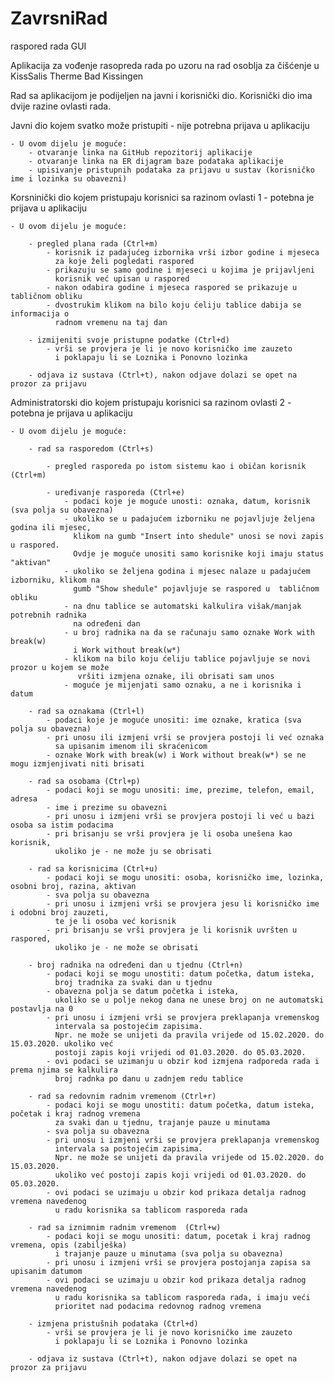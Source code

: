 # ZavrsniRad
raspored rada GUI

Aplikacija za vođenje rasopreda rada po uzoru na rad osoblja za čišćenje u KissSalis Therme Bad Kissingen



Rad sa aplikacijom je podijeljen na javni i korisnički dio. Korisnički dio ima dvije razine ovlasti rada.



Javni dio kojem svatko može pristupiti - nije potrebna prijava u aplikaciju 

	- U ovom dijelu je moguće:
		- otvaranje linka na GitHub repozitorij aplikacije
		- otvaranje linka na ER dijagram baze podataka aplikacije
		- upisivanje pristupnih podataka za prijavu u sustav (korisničko ime i lozinka su obavezni)




Korsninički dio kojem pristupaju korisnici sa razinom ovlasti 1 - potebna je prijava u aplikaciju 

	- U ovom dijelu je moguće:
	
		- pregled plana rada (Ctrl+m)
			- korisnik iz padajućeg izbornika vrši izbor godine i mjeseca 
			  za koje želi pogledati raspored
			- prikazuju se samo godine i mjeseci u kojima je prijavljeni 
			  korisnik već upisan u raspored
			- nakon odabira godine i mjeseca raspored se prikazuje u tabličnom obliku
			- dvostrukim klikom na bilo koju ćeliju tablice dabija se informacija o 
			  radnom vremenu na taj dan
			
		- izmijeniti svoje pristupne podatke (Ctrl+d)
			- vrši se provjera je li je novo korisničko ime zauzeto 
			  i poklapaju li se Loznika i Ponovno lozinka
			
		- odjava iz sustava (Ctrl+t), nakon odjave dolazi se opet na prozor za prijavu

Administratorski dio kojem pristupaju korisnici sa razinom ovlasti 2 - potebna je prijava u aplikaciju

	- U ovom dijelu je moguće:
	
		- rad sa rasporedom (Ctrl+s)
		
			- pregled rasporeda po istom sistemu kao i običan korisnik (Ctrl+m)
			
			- uređivanje rasporeda (Ctrl+e)
				- podaci koje je moguće unosti: oznaka, datum, korisnik	(sva polja su obavezna)
				- ukoliko se u padajućem izborniku ne pojavljuje željena godina ili mjesec, 
				  klikom na gumb "Insert into shedule" unosi se novi zapis u raspored. 
				  Ovdje je moguće unositi samo korisnike koji imaju status "aktivan"
				- ukoliko se željena godina i mjesec nalaze u padajućem izborniku, klikom na 
				  gumb "Show shedule" pojavljuje se raspored u  tabličnom obliku
				- na dnu tablice se automatski kalkulira višak/manjak potrebnih radnika 
				  na određeni dan
				- u broj radnika na da se računaju samo oznake Work with break(w)
				  i Work without break(w*)
				- klikom na bilo koju ćeliju tablice pojavljuje se novi prozor u kojem se može
				   vršiti izmjena oznake, ili obrisati sam unos
				- moguće je mijenjati samo oznaku, a ne i korisnika i datum
				
		- rad sa oznakama (Ctrl+l)
			- podaci koje je moguće unositi: ime oznake, kratica (sva polja su obavezna)
			- pri unosu ili izmjeni vrši se provjera postoji li već oznaka
			  sa upisanim imenom ili skraćenicom
			- oznake Work with break(w) i Work without break(w*) se ne mogu izmjenjivati niti brisati
			
		- rad sa osobama (Ctrl+p) 
			- podaci koji se mogu unositi: ime, prezime, telefon, email, adresa
			- ime i prezime su obavezni
			- pri unosu i izmjeni vrši se provjera postoji li već u bazi osoba sa istim podacima
			- pri brisanju se vrši provjera je li osoba unešena kao korisnik, 
			  ukoliko je - ne može ju se obrisati
			
		- rad sa korisnicima (Ctrl+u)
			- podaci koji se mogu unositi: osoba, korisničko ime, lozinka, osobni broj, razina, aktivan
			- sva polja su obavezna
			- pri unosu i izmjeni vrši se provjera jesu li korisničko ime i odobni broj zauzeti,
			  te je li osoba već korisnik
			- pri brisanju se vrši provjera je li korisnik uvršten u raspored, 
			  ukoliko je - ne može se obrisati
			
		- broj radnika na određeni dan u tjednu (Ctrl+n)
			- podaci koji se mogu unostiti: datum početka, datum isteka, 
			  broj tradnika za svaki dan u tjednu
			- obavezna polja se datum početka i isteka, 
			  ukoliko se u polje nekog dana ne unese broj on ne automatski postavlja na 0
			- pri unosu i izmjeni vrši se provjera preklapanja vremenskog 
			  intervala sa postojećim zapisima. 
			  Npr. ne može se unijeti da pravila vrijede od 15.02.2020. do 15.03.2020. ukoliko već 
			  postoji zapis koji vrijedi od 01.03.2020. do 05.03.2020.
			- ovi podaci se uzimanju u obzir kod izmjena radporeda rada i prema njima se kalkulira 
			  broj radnka po danu u zadnjem redu tablice
			
		- rad sa redovnim radnim vremenom (Ctrl+r)
			- podaci koji se mogu unostiti: datum početka, datum isteka, početak i kraj radnog vremena 
			  za svaki dan u tjednu, trajanje pauze u minutama
			- sva polja su obavezna
 			- pri unosu i izmjeni vrši se provjera preklapanja vremenskog 
 			  intervala sa postojećim zapisima. 
 			  Npr. ne može se unijeti da pravila vrijede od 15.02.2020. do 15.03.2020. 
 			  ukoliko već postoji zapis koji vrijedi od 01.03.2020. do 05.03.2020.
			- ovi podaci se uzimaju u obzir kod prikaza detalja radnog vremena navedenog 
			  u radu korisnika sa tablicom rasporeda rada
			
		- rad sa iznimnim radnim vremenom  (Ctrl+w)
			- podaci koji se mogu unositi: datum, pocetak i kraj radnog vremena, opis (zabilješka) 
			  i trajanje pauze u minutama (sva polja su obavezna)
			- pri unosu i izmjeni vrši se provjera postojanja zapisa sa upisanim datumom
			- ovi podaci se uzimaju u obzir kod prikaza detalja radnog vremena navedenog 
			  u radu korisnika sa tablicom rasporeda rada, i imaju veći 
			  prioritet nad podacima redovnog radnog vremena
			  
		- izmjena pristušnih podataka (Ctrl+d)
			- vrši se provjera je li je novo korisničko ime zauzeto 
			  i poklapaju li se Loznika i Ponovno lozinka
			
		- odjava iz sustava (Ctrl+t), nakon odjave dolazi se opet na prozor za prijavu
		
		
		
		
		
